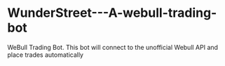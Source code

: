 # WunderStreet---A-webull-trading-bot
WeBull Trading Bot. This bot will connect to the unofficial Webull API and place trades automatically
